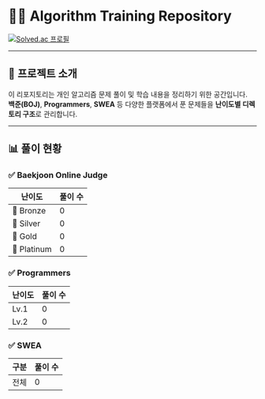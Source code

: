 # 🧑‍💻 Algorithm Training Repository

[![Solved.ac 프로필](http://mazassumnida.wtf/api/v2/generate_badge?boj=clarus23)](https://solved.ac/clarus23)

---

## 📌 프로젝트 소개
이 리포지토리는 개인 알고리즘 문제 풀이 및 학습 내용을 정리하기 위한 공간입니다.  
**백준(BOJ)**, **Programmers**, **SWEA** 등 다양한 플랫폼에서 푼 문제들을 **난이도별 디렉토리 구조**로 관리합니다.  

---

## 📊 풀이 현황

### ✅ Baekjoon Online Judge

| 난이도         | 풀이 수 |
| ----------- | ---- |
| 🥉 Bronze   | 0    |
| 🥈 Silver   | 0    |
| 🥇 Gold     | 0    |
| 💎 Platinum | 0    |

### ✅ Programmers

| 난이도  | 풀이 수 |
| ---- | ---- |
| Lv.1 | 0    |
| Lv.2 | 0    |

### ✅ SWEA

| 구분 | 풀이 수 |
| -- | ---- |
| 전체 | 0    |
